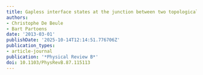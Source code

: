 ```yaml
---
title: Gapless interface states at the junction between two topological insulators
authors:
- Christophe De Beule
- Bart Partoens
date: '2013-03-01'
publishDate: '2025-10-14T12:14:51.776706Z'
publication_types:
- article-journal
publication: '*Physical Review B*'
doi: 10.1103/PhysRevB.87.115113
---
```

